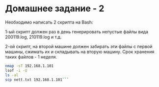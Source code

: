 # Домашнее задание - 2

Необходимо написать 2 скрипта на Bash:

1-ый скрипт должен раз в день генерировать непустые файлы вида 200119.log, 210119.log и т.д.

2-ой скрипт, на второй машине должен забирать эти файлы с первой машины, сжимать их и складывать на вторую машину. Срок хранения таких файлов - 1 неделя.

```bash
nmap -sT 192.168.1.101
lsof -i -U
ls -al
scp nett.txt 192.168.1.101```
